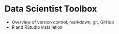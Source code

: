 Data Scientist Toolbox
===================

* Overview of version control, markdown, git, GitHub
* R and RStudio installation


 
